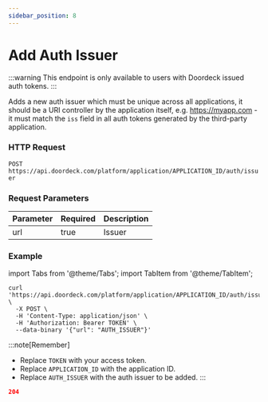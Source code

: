 ```yaml
---
sidebar_position: 8
---
```


# Add Auth Issuer

:::warning
This endpoint is only available to users with Doordeck issued auth tokens.
:::

Adds a new auth issuer which must be unique across all applications, it should be a URI controller by the application
itself, e.g. https://myapp.com - it must match the ```iss``` field in all auth tokens generated by the third-party
application.

### HTTP Request

`POST https://api.doordeck.com/platform/application/APPLICATION_ID/auth/issuer`

### Request Parameters

| Parameter | Required | Description |
|-----------|----------|-------------|
| url       | true     | Issuer      |

### Example

import Tabs from '@theme/Tabs';
import TabItem from '@theme/TabItem';

<Tabs>
<TabItem value="request" label="Request">

```shell showLineNumbers title="CURL"
curl 'https://api.doordeck.com/platform/application/APPLICATION_ID/auth/issuer' \
  -X POST \
  -H 'Content-Type: application/json' \
  -H 'Authorization: Bearer TOKEN' \
  --data-binary '{"url": "AUTH_ISSUER"}'
```

:::note[Remember]
* Replace `TOKEN` with your access token.
* Replace `APPLICATION_ID` with the application ID.
* Replace `AUTH_ISSUER` with the auth issuer to be added.
:::

</TabItem>
<TabItem value="response" label="Response">

```json showLineNumbers title="HTTP CODE"
204
```

</TabItem>
</Tabs>
